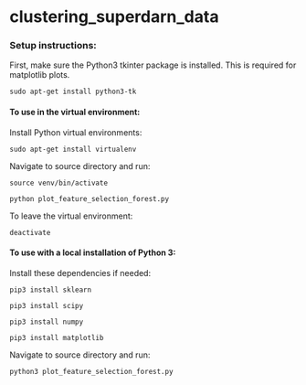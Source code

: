 # clustering_superdarn_data

### Setup instructions:

First, make sure the Python3 tkinter package is installed. This is required for matplotlib plots.

`sudo apt-get install python3-tk`

#### To use in the virtual environment:

Install Python virtual environments:

`sudo apt-get install virtualenv`

Navigate to source directory and run:

`source venv/bin/activate`

`python plot_feature_selection_forest.py`

To leave the virtual environment:

`deactivate`


#### To use with a local installation of Python 3:

Install these dependencies if needed:

`pip3 install sklearn`

`pip3 install scipy`

`pip3 install numpy`

`pip3 install matplotlib`

Navigate to source directory and run:

`python3 plot_feature_selection_forest.py`
